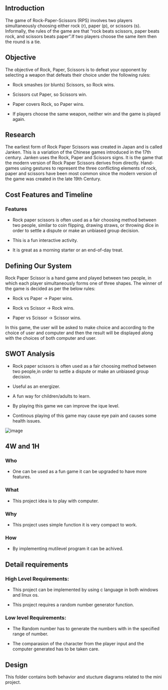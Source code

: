 ## Introduction
The game of Rock-Paper-Scissors (RPS) involves two players simultaneously choosing either rock (r), paper (p), or scissors (s). Informally, the rules of the game are that “rock beats scissors, paper beats rock, and scissors beats paper”.If two players choose the same item then the round is a tie.

## Objective
The objective of Rock, Paper, Scissors is to defeat your opponent by selecting a weapon that defeats their choice under the following rules:
- Rock smashes (or blunts) Scissors, so Rock wins.


- Scissors cut Paper, so Scissors win.


- Paper covers Rock, so Paper wins.


- If players choose the same weapon, neither win and the game is played again.



## Research
The earliest form of Rock Paper Scissors was created in Japan and is called Janken.  This is a variation of the Chinese games introduced in the 17th century. Janken uses the Rock, Paper and Scissors signs. It is the game that the modern version of Rock Paper Scissors derives from directly. Hand-games using gestures to represent the three conflicting elements of rock, paper and scissors have been most common since the modern version of the game was created in the late 19th Century.


## Cost Features and Timeline
### Features
- Rock paper scissors is often used as a fair choosing method between two people, similar to coin flipping, drawing straws, or throwing dice in order to settle a dispute or make an unbiased group decision.


- This is a fun interactive activity.


- It is great as a morning starter or an end-of-day treat.



## Defining Our System
Rock Paper Scissor  is a hand game and played between two people, in which each player simultaneously forms one of three shapes. The winner of the game is decided as per the below rules:

- Rock vs Paper -> Paper wins.


- Rock vs Scissor -> Rock wins.


- Paper vs Scissor -> Scissor wins.

In this game, the user will be asked to make choice and according to the choice of user and computer and then the result will be displayed along with the choices of both computer and user.

## SWOT Analysis
- Rock paper scissors is often used as a fair choosing method between two people,in order to settle a dispute or make an unbiased group decision.


- Useful as an energizer.


- A fun way for children/adults to learn.


- By playing this game we can improve the ique level.


- Continous playing of this game may cause eye pain and causes some health issues.



![image](https://user-images.githubusercontent.com/68271765/142767433-2683b8d7-fd5f-47f0-9abc-db1561900435.png)

## 4W and 1H
### Who
- One can be used as a fun game it can be upgraded to have more features.


### What
- This project idea is to play with computer.


### Why
- This project uses simple function it is very compact to work.


### How
- By implementing mutilevel program it can be achived.



## Detail requirements
### High Level Requirements:
 - This project can be implemented by using c language in both windows and linux os.   


 - This project requires a random number generator function.      

                    
### Low level Requirements:
 - The Random number has to generate the numbers with in the specified range of number.


  - The comparasion of the character from the player input and the computer generated has to be taken care.

## Design
This folder contains both behavior and stucture diagrams related to the mini project.





















